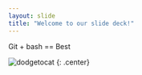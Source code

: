 ```yaml
---
layout: slide
title: "Welcome to our slide deck!"
---
```


Git + bash == Best 

![dodgetocat](https://octodex.github.com/images/dodgetocat_v2.png)
{: .center}
